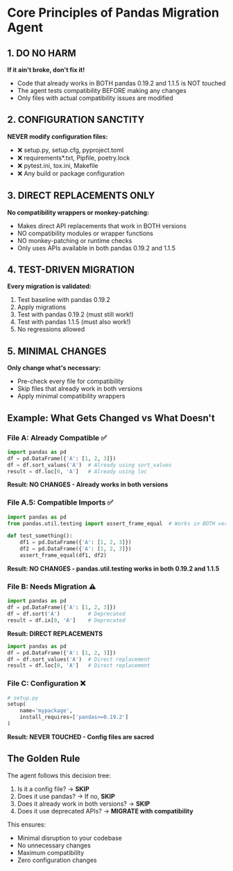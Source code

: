 # Core Principles of Pandas Migration Agent

## 1. DO NO HARM

**If it ain't broke, don't fix it!**

- Code that already works in BOTH pandas 0.19.2 and 1.1.5 is NOT touched
- The agent tests compatibility BEFORE making any changes
- Only files with actual compatibility issues are modified

## 2. CONFIGURATION SANCTITY

**NEVER modify configuration files:**
- ❌ setup.py, setup.cfg, pyproject.toml
- ❌ requirements*.txt, Pipfile, poetry.lock  
- ❌ pytest.ini, tox.ini, Makefile
- ❌ Any build or package configuration

## 3. DIRECT REPLACEMENTS ONLY

**No compatibility wrappers or monkey-patching:**
- Makes direct API replacements that work in BOTH versions
- NO compatibility modules or wrapper functions
- NO monkey-patching or runtime checks
- Only uses APIs available in both pandas 0.19.2 and 1.1.5

## 4. TEST-DRIVEN MIGRATION

**Every migration is validated:**
1. Test baseline with pandas 0.19.2
2. Apply migrations
3. Test with pandas 0.19.2 (must still work!)
4. Test with pandas 1.1.5 (must also work!)
5. No regressions allowed

## 5. MINIMAL CHANGES

**Only change what's necessary:**
- Pre-check every file for compatibility
- Skip files that already work in both versions
- Apply minimal compatibility wrappers

## Example: What Gets Changed vs What Doesn't

### File A: Already Compatible ✅
```python
import pandas as pd
df = pd.DataFrame({'A': [1, 2, 3]})
df = df.sort_values('A')  # Already using sort_values
result = df.loc[0, 'A']   # Already using loc
```
**Result: NO CHANGES - Already works in both versions**

### File A.5: Compatible Imports ✅
```python
import pandas as pd
from pandas.util.testing import assert_frame_equal  # Works in BOTH versions!

def test_something():
    df1 = pd.DataFrame({'A': [1, 2, 3]})
    df2 = pd.DataFrame({'A': [1, 2, 3]})
    assert_frame_equal(df1, df2)
```
**Result: NO CHANGES - pandas.util.testing works in both 0.19.2 and 1.1.5**

### File B: Needs Migration ⚠️
```python
import pandas as pd
df = pd.DataFrame({'A': [1, 2, 3]})
df = df.sort('A')         # Deprecated
result = df.ix[0, 'A']    # Deprecated
```
**Result: DIRECT REPLACEMENTS**
```python
import pandas as pd
df = pd.DataFrame({'A': [1, 2, 3]})
df = df.sort_values('A')  # Direct replacement
result = df.loc[0, 'A']   # Direct replacement
```

### File C: Configuration ❌
```python
# setup.py
setup(
    name='mypackage',
    install_requires=['pandas>=0.19.2']
)
```
**Result: NEVER TOUCHED - Config files are sacred**

## The Golden Rule

The agent follows this decision tree:

1. Is it a config file? → **SKIP**
2. Does it use pandas? → If no, **SKIP**
3. Does it already work in both versions? → **SKIP**
4. Does it use deprecated APIs? → **MIGRATE with compatibility**

This ensures:
- Minimal disruption to your codebase
- No unnecessary changes
- Maximum compatibility
- Zero configuration changes